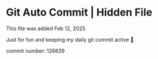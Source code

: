 # Git Auto Commit | Hidden File

This file was added Feb 12, 2025

Just for fun and keeping my daily git commit active 🤪

commit number: 126839
